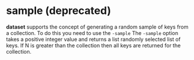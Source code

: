 sample (deprecated)
===================

__dataset__ supports the concept of generating a random sample
of keys from a collection. To do this you need to use the `-sample`
The `-sample` option takes a positive integer value and returns a
list randomly selected list of keys.  If N is greater than the collection
then all keys are returned for the collection.


